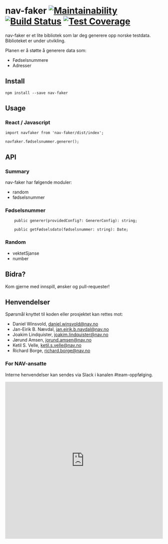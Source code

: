 # nav-faker [![Maintainability](https://api.codeclimate.com/v1/badges/e32a0e4aee01f71e08f6/maintainability)](https://codeclimate.com/github/navikt/nav-faker/maintainability) [![Build Status](https://travis-ci.org/navikt/nav-faker.svg?branch=master)](https://travis-ci.org/navikt/nav-faker) [![Test Coverage](https://api.codeclimate.com/v1/badges/e32a0e4aee01f71e08f6/test_coverage)](https://codeclimate.com/github/navikt/nav-faker/test_coverage)

nav-faker er et lite bibliotek som lar deg generere opp norske testdata. Biblioteket er under utvikling.

Planen er å støtte å generere data som:

* Fødselsnummere
* Adresser

## Install

``` npm install --save nav-faker ```

## Usage

### React / Javascript

```
import navfaker from 'nav-faker/dist/index';

navfaker.fødselsnummer.generer();

```


## API

### Summary

nav-faker har følgende moduler:

* random
* fødselsnummer


### Fødselsnummer

```
    public generer(providedConfig?: GenererConfig): string;

    public getFødselsdato(fødselsnummer: string): Date;

```

### Random

* vektetSjanse
* number


## Bidra?

Kom gjerne med innspill, ønsker og pull-requester!


## Henvendelser

Spørsmål knyttet til koden eller prosjektet kan rettes mot:

* Daniel Winsvold, daniel.winsvold@nav.no
* Jan-Eirik B. Nævdal, jan.eirik.b.navdal@nav.no
* Joakim Lindquister, joakim.lindquister@nav.no
* Jørund Amsen, jorund.amsen@nav.no
* Ketil S. Velle, ketil.s.velle@nav.no
* Richard Borge, richard.borge@nav.no

### For NAV-ansatte

Interne henvendelser kan sendes via Slack i kanalen #team-oppfølging.

<iframe frameborder="0" width="100%" height="500px" src="https://repl.it/Dn6S?lite=true"></iframe>

